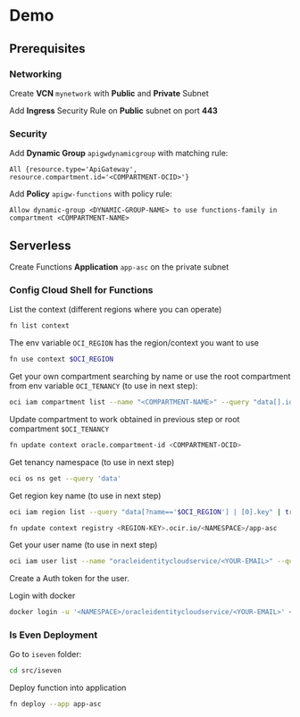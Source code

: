 # Demo

## Prerequisites

### Networking

Create **VCN** `mynetwork` with **Public** and **Private** Subnet

Add **Ingress** Security Rule on **Public** subnet on port **443**

### Security

Add **Dynamic Group** `apigwdynamicgroup` with matching rule:
```
All {resource.type='ApiGateway', resource.compartment.id='<COMPARTMENT-OCID>'}
```

Add **Policy** `apigw-functions` with policy rule:
```
Allow dynamic-group <DYNAMIC-GROUP-NAME> to use functions-family in compartment <COMPARTMENT-NAME>
```

## Serverless

Create Functions **Application** `app-asc` on the private subnet

### Config Cloud Shell for Functions

List the context (different regions where you can operate)
```bash
fn list context
```

The env variable `OCI_REGION` has the region/context you want to use
```bash
fn use context $OCI_REGION
```

Get your own compartment searching by name or use the root compartment from env variable `OCI_TENANCY` (to use in next step):
```bash
oci iam compartment list --name "<COMPARTMENT-NAME>" --query "data[].id"
```

Update compartment to work obtained in previous step or root compartment `$OCI_TENANCY`
```bash
fn update context oracle.compartment-id <COMPARTMENT-OCID>
```

Get tenancy namespace (to use in next step)
```bash
oci os ns get --query 'data'
```

Get region key name (to use in next step)
```bash
oci iam region list --query "data[?name=='$OCI_REGION'] | [0].key" | tr [:upper:] [:lower:] | tr -d '" '
```

```bash
fn update context registry <REGION-KEY>.ocir.io/<NAMESPACE>/app-asc
```

Get your user name (to use in next step)
```bash
oci iam user list --name "oracleidentitycloudservice/<YOUR-EMAIL>" --query "data[].name"
```

Create a Auth token for the user.

Login with docker
```bash
docker login -u '<NAMESPACE>/oracleidentitycloudservice/<YOUR-EMAIL>' <REGION-KEY>.ocir.io
```

### Is Even Deployment

Go to `iseven` folder:
```bash
cd src/iseven
```

Deploy function into application
```bash
fn deploy --app app-asc
```